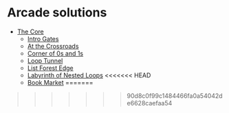 # Arcade solutions

* [The Core](https://github.com/juliosimiao/CodeFights/tree/master/Arcade/The%20Core)
  * [Intro Gates](https://github.com/juliosimiao/CodeFights/tree/master/Arcade/The%20Core/Intro%20Gates)
  * [At the Crossroads](https://github.com/juliosimiao/CodeFights/tree/master/Arcade/The%20Core/At%20the%20Crossroads)
  * [Corner of 0s and 1s](https://github.com/juliosimiao/CodeFights/tree/master/Arcade/The%20Core/Corner%20of%200s%20and%201s)
  * [Loop Tunnel](https://github.com/juliosimiao/CodeFights/tree/master/Arcade/The%20Core/Loop%20Tunnel)
  * [List Forest Edge](https://github.com/juliosimiao/CodeFights/tree/master/Arcade/The%20Core/List%20Forest%20Edge)
  * [Labyrinth of Nested Loops](https://github.com/juliosimiao/CodeFights/tree/master/Arcade/The%20Core/Labyrinth%20of%20Nested%20Loops)
<<<<<<< HEAD
  * [Book Market](https://github.com/juliosimiao/CodeFights/tree/master/Arcade/The%20Core/Book%20Market)
=======
>>>>>>> 90d8c0f99c1484466fa0a54042de6628caefaa54
